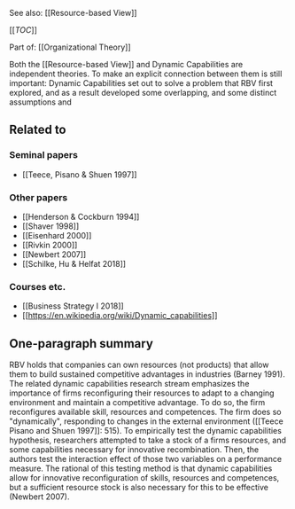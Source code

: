 See also: [[Resource-based View]]

[[_TOC_]]

Part of: [[Organizational Theory]]

Both the [[Resource-based View]] and Dynamic Capabilities are independent theories. To make an explicit connection between them is still important: Dynamic Capabilities set out to solve a problem that RBV first explored, and as a result developed some overlapping, and some distinct assumptions and 

## Related to

### Seminal papers
* [[Teece, Pisano & Shuen 1997]]

### Other papers
* [[Henderson & Cockburn 1994]]
* [[Shaver 1998]]
* [[Eisenhard 2000]]
* [[Rivkin 2000]]
* [[Newbert 2007]]
* [[Schilke, Hu & Helfat 2018]]

### Courses etc.
* [[Business Strategy I 2018]]
* [[https://en.wikipedia.org/wiki/Dynamic_capabilities]]

## One-paragraph summary
RBV holds that companies can own resources (not products) that allow them to build sustained competitive advantages in industries (Barney 1991). The related dynamic capabilities research stream emphasizes the importance of firms reconfiguring their resources to adapt to a changing environment and maintain a competitive advantage. To do so, the firm reconfigures available skill, resources and competences. The firm does so "dynamically", responding to changes in the external environment ([[Teece Pisano and Shuen 1997]]: 515). To empirically test the dynamic capabilities hypothesis, researchers attempted to take a stock of a firms resources, and some capabilities necessary for innovative recombination. Then, the authors test the interaction effect of those two variables on a performance measure. The rational of this testing method is that dynamic capabilities allow for innovative reconfiguration of skills, resources and competences, but a sufficient resource stock is also necessary for this to be effective (Newbert 2007).